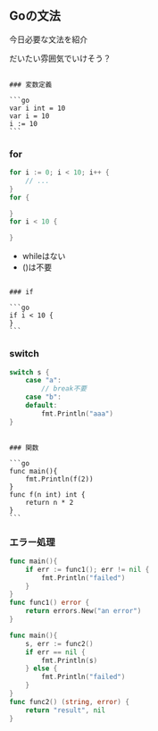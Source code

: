 ## Goの文法

今日必要な文法を紹介

だいたい雰囲気でいけそう？

~~~

### 変数定義

```go
var i int = 10
var i = 10
i := 10
```

~~~

### for

```go
for i := 0; i < 10; i++ {
	// ...
}
for {

}
for i < 10 {

}
```

- whileはない
- ()は不要

~~~

### if

```go
if i < 10 {
}
```

~~~

### switch

```go
switch s {
    case "a":
        // break不要
    case "b":
    default:
        fmt.Println("aaa")
}
```

~~~

### 関数

```go
func main(){
    fmt.Println(f(2))
}
func f(n int) int {
    return n * 2
}
```

~~~

### エラー処理

```go
func main(){
    if err := func1(); err != nil {
        fmt.Println("failed")
    }
}
func func1() error {
    return errors.New("an error")
}
```

```go
func main(){
    s, err := func2()
    if err == nil {
        fmt.Println(s)
    } else {
        fmt.Println("failed")
    }
}
func func2() (string, error) {
    return "result", nil
}
```